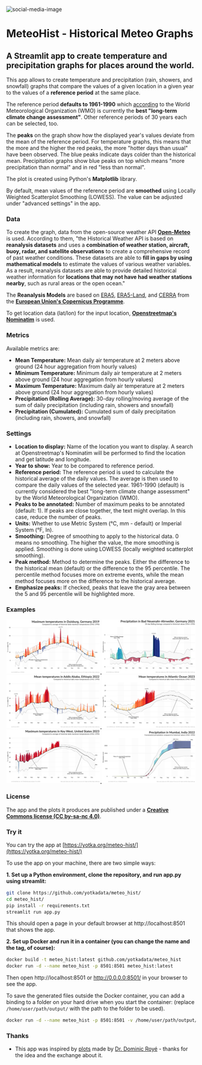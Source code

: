 ![social-media-image](https://github.com/yotkadata/meteo_hist/assets/7913590/0d4dc378-a6be-4d61-bec8-a664d729a4e2)

# MeteoHist - Historical Meteo Graphs

## A Streamlit app to create temperature and precipitation graphs for places around the world.

This app allows to create temperature and precipitation (rain, showers, and snowfall) graphs that compare the values of a given location in a given year to the values of a **reference period** at the same place.

The reference period **defaults to 1961-1990** which [according](https://public.wmo.int/en/media/news/it%E2%80%99s-warmer-average-what-average) to the World Meteorological Organization (WMO) is currently the **best "long-term climate change assessment"**. Other reference periods of 30 years each can be selected, too.

The **peaks** on the graph show how the displayed year's values deviate from the mean of the reference period. For temperature graphs, this means that the more and the higher the red peaks, the more "hotter days than usual" have been observed. The blue peaks indicate days colder than the historical mean. Precipitation graphs show blue peaks on top which means "more precipitation than normal" and in red "less than normal".

The plot is created using Python's **Matplotlib** library.

By default, mean values of the reference period are **smoothed** using Locally Weighted Scatterplot Smoothing (LOWESS). The value can be adjusted under "advanced settings" in the app.

### Data

To create the graph, data from the open-source weather API [**Open-Meteo**](https://open-meteo.com/en/docs/historical-weather-api) is used. According to them, "the Historical Weather API is based on **reanalysis datasets** and uses a **combination of weather station, aircraft, buoy, radar, and satellite observations** to create a comprehensive record of past weather conditions. These datasets are able to **fill in gaps by using mathematical models** to estimate the values of various weather variables. As a result, reanalysis datasets are able to provide detailed historical weather information for **locations that may not have had weather stations nearby**, such as rural areas or the open ocean."

The **Reanalysis Models** are based on [ERA5](https://cds.climate.copernicus.eu/cdsapp#!/dataset/reanalysis-era5-single-levels?tab=overview), [ERA5-Land](https://cds.climate.copernicus.eu/cdsapp#!/dataset/reanalysis-era5-land?tab=overview), and [CERRA](https://cds.climate.copernicus.eu/cdsapp#!/dataset/reanalysis-cerra-single-levels?tab=overview) from the [**European Union's Copernicus Programme**](https://www.copernicus.eu/en).

To get location data (lat/lon) for the input location, [**Openstreetmap's Nominatim**](https://nominatim.openstreetmap.org/) is used.

### Metrics

Available metrics are:

- **Mean Temperature:** Mean daily air temperature at 2 meters above ground (24 hour aggregation from hourly values)
- **Minimum Temperature:** Minimum daily air temperature at 2 meters above ground (24 hour aggregation from hourly values)
- **Maximum Temperature:** Maximum daily air temperature at 2 meters above ground (24 hour aggregation from hourly values)
- **Precipitation (Rolling Average):** 30-day rolling/moving average of the sum of daily precipitation (including rain, showers and snowfall)
- **Precipitation (Cumulated):** Cumulated sum of daily precipitation (including rain, showers, and snowfall)

### Settings

- **Location to display:** Name of the location you want to display. A search at Openstreetmap's Nominatim will be performed to find the location and get latitude and longitude.
- **Year to show:** Year to be compared to reference period.
- **Reference period:** The reference period is used to calculate the historical average of the daily values. The average is then used to compare the daily values of the selected year. 1961-1990 (default) is currently considered the best "long-term climate change assessment" by the World Meteorological Organization (WMO).
- **Peaks to be annotated:** Number of maximum peaks to be annotated (default: 1). If peaks are close together, the text might overlap. In this case, reduce the number of peaks.
- **Units:** Whether to use Metric System (°C, mm - default) or Imperial System (°F, In).
- **Smoothing:** Degree of smoothing to apply to the historical data. 0 means no smoothing. The higher the value, the more smoothing is applied. Smoothing is done using LOWESS (locally weighted scatterplot smoothing).
- **Peak method:** Method to determine the peaks. Either the difference to the historical mean (default) or the difference to the 95 percentile. The percentile method focuses more on extreme events, while the mean method focuses more on the difference to the historical average.
- **Emphasize peaks:** If checked, peaks that leave the gray area between the 5 and 95 percentile will be highlighted more.

### Examples

<p float="left">
  <a href="https://github.com/yotkadata/meteo_hist/blob/main/examples/duisburg-germany-temperature_max-2019_ref-1961-1990.png">
    <img src="https://github.com/yotkadata/meteo_hist/blob/main/examples/duisburg-germany-temperature_max-2019_ref-1961-1990.png?raw=true" width="250" />
  </a>
  <a href="https://github.com/yotkadata/meteo_hist/blob/main/examples/bad-neuenahr-ahrweiler-germany-precipitation_rolling-2021_ref-1961-1990.png">
    <img src="https://github.com/yotkadata/meteo_hist/blob/main/examples/bad-neuenahr-ahrweiler-germany-precipitation_rolling-2021_ref-1961-1990.png?raw=true" width="250" />
  </a>
  <a href="https://github.com/yotkadata/meteo_hist/blob/main/examples/addis-ababa-ethiopia-temperature_mean-2022_ref-1961-1990.png">
    <img src="https://github.com/yotkadata/meteo_hist/blob/main/examples/addis-ababa-ethiopia-temperature_mean-2022_ref-1961-1990.png?raw=true" width="250" />
  </a>
  <a href="https://github.com/yotkadata/meteo_hist/blob/main/examples/atlantic-ocean-temperature_mean-2023_ref-1961-1990.png">
    <img src="https://github.com/yotkadata/meteo_hist/blob/main/examples/atlantic-ocean-temperature_mean-2023_ref-1961-1990.png?raw=true" width="250" />
  </a>
  <a href="https://github.com/yotkadata/meteo_hist/blob/main/examples/key-west-united-states-temperature_max-2023_ref-1961-1990.png">
    <img src="https://github.com/yotkadata/meteo_hist/blob/main/examples/key-west-united-states-temperature_max-2023_ref-1961-1990.png?raw=true" width="250" />
  </a>
  <a href="https://github.com/yotkadata/meteo_hist/blob/main/examples/mumbai-india-precipitation_cum-2022_ref-1961-1990.png">
    <img src="https://github.com/yotkadata/meteo_hist/blob/main/examples/mumbai-india-precipitation_cum-2022_ref-1961-1990.png?raw=true" width="250" />
  </a>
</p>

### License

The app and the plots it produces are published under a [**Creative Commons license (CC by-sa-nc 4.0)**](https://creativecommons.org/licenses/by-nc-sa/4.0/deed.en).

### Try it

You can try the app at [https://yotka.org/meteo-hist/](https://yotka.org/meteo-hist/)

To use the app on your machine, there are two simple ways:

**1. Set up a Python environment, clone the repository, and run app.py using streamlit:**

```bash
git clone https://github.com/yotkadata/meteo_hist/
cd meteo_hist/
pip install -r requirements.txt
streamlit run app.py
```

This should open a page in your default browser at http://localhost:8501 that shows the app.

**2. Set up Docker and run it in a container (you can change the name and the tag, of course):**

```bash
docker build -t meteo_hist:latest github.com/yotkadata/meteo_hist
docker run -d --name meteo_hist -p 8501:8501 meteo_hist:latest
```

Then open http://localhost:8501 or http://0.0.0.0:8501/ in your browser to see the app.

To save the generated files outside the Docker container, you can add a binding to a folder on your hard drive when you start the container:
(replace `/home/user/path/output/` with the path to the folder to be used).

```bash
docker run -d --name meteo_hist -p 8501:8501 -v /home/user/path/output/:/app/output meteo_hist:latest
```

### Thanks

- This app was inspired by [plots](https://twitter.com/dr_xeo/status/1656933695511511043) made by [Dr. Dominic Royé](https://github.com/dominicroye) - thanks for the idea and the exchange about it.
